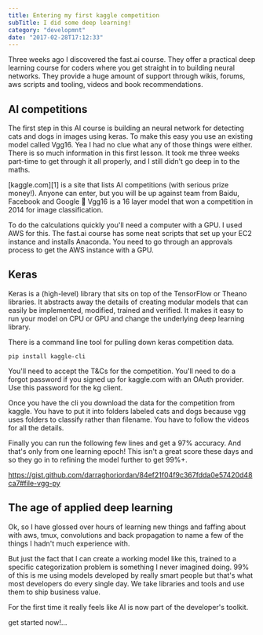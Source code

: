 ```yaml
---
title: Entering my first kaggle competition
subTitle: I did some deep learning!
category: "developmnt"
date: "2017-02-28T17:12:33"
---
```


Three weeks ago I discovered the fast.ai course. They offer a practical deep learning course for coders where you get straight in to building neural networks. They provide a huge amount of support through wikis, forums, aws scripts and tooling, videos and book recommendations.

## AI competitions

The first step in this AI course is building an neural network for detecting cats and dogs in images using keras. To make this easy you use an existing model called Vgg16. Yea I had no clue what any of those things were either. There is so much information in this first lesson. It took me three weeks part-time to get through it all properly, and I still didn't go deep in to the maths.

[kaggle.com][1] is a site that lists AI competitions (with serious prize money!). Anyone can enter, but you will be up against team from Baidu, Facebook and Google 🙂 Vgg16 is a 16 layer model that won a competition in 2014 for image classification.

To do the calculations quickly you'll need a computer with a GPU. I used AWS for this. The fast.ai course has some neat scripts that set up your EC2 instance and installs Anaconda. You need to go through an approvals process to get the AWS instance with a GPU.

## Keras

Keras is a (high-level) library that sits on top of the TensorFlow or Theano libraries. It abstracts away the details of creating modular models that can easily be implemented, modified, trained and verified. It makes it easy to run your model on CPU or GPU and change the underlying deep learning library.

There is a command line tool for pulling down keras competition data.
    
    
    pip install kaggle-cli
    

You'll need to accept the T&Cs for the competition. You'll need to do a forgot password if you signed up for kaggle.com with an OAuth provider. Use this password for the kg client.

Once you have the cli you download the data for the competition from kaggle. You have to put it into folders labeled cats and dogs because vgg uses folders to classify rather than filename. You have to follow the videos for all the details.

Finally you can run the following few lines and get a 97% accuracy. And that's only from one learning epoch! This isn't a great score these days and so they go in to refining the model further to get 99%+.

https://gist.github.com/darraghoriordan/84ef21f04f9c367fdda0e57420d48ca7#file-vgg-py

## The age of applied deep learning

Ok, so I have glossed over hours of learning new things and faffing about with aws, tmux, convolutions and back propagation to name a few of the things I hadn't much experience with.

But just the fact that I can create a working model like this, trained to a specific categorization problem is something I never imagined doing. 99% of this is me using models developed by really smart people but that's what most developers do every single day. We take libraries and tools and use them to ship business value.

For the first time it really feels like AI is now part of the developer's toolkit.

get started now!… 